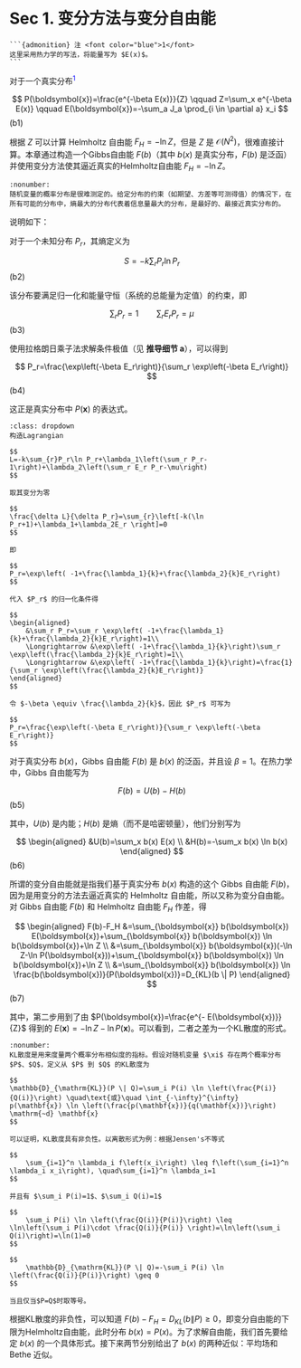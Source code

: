# Sec 1. 变分方法与变分自由能

``````{margin} 
```{admonition} 注 <font color="blue">1</font>
这里采用热力学的写法，将能量写为 $E(x)$。
```
``````

对于一个真实分布<sup><font color="blue">1</font></sup>

$$
P(\boldsymbol{x})=\frac{e^{-\beta E(x)}}{Z} \qquad Z=\sum_x e^{-\beta E(x)} \qquad E(\boldsymbol{x})=-\sum_a J_a \prod_{i \in \partial a} x_i
$$ (b1)

根据 $Z$ 可以计算 Helmholtz 自由能 $F_H=-\ln Z$，但是 $Z$ 是 $\mathcal{O}(N^2)$，很难直接计算。本章通过构造一个Gibbs自由能 $F(b)$（其中 $b(x)$ 是真实分布，$F(b)$ 是泛函）并使用变分方法使其逼近真实的Helmholtz自由能 $F_H=-\ln Z$。

```{prf:theorem} 最大熵原理
:nonumber: 
随机变量的概率分布是很难测定的。给定分布的约束（如期望、方差等可测得值）的情况下，在所有可能的分布中，熵最大的分布代表着信息量最大的分布，是最好的、最接近真实分布的。
```
说明如下：

对于一个未知分布 $P_r$，其熵定义为

$$
S=-k\sum_{r}P_r\ln P_r
$$ (b2)

该分布要满足归一化和能量守恒（系统的总能量为定值）的约束，即

$$
\sum_r P_r=1 \qquad \sum_r E_r P_r=\mu
$$ (b3)

使用拉格朗日乘子法求解条件极值（见 **推导细节 a**），可以得到

$$
P_r=\frac{\exp\left(-\beta E_r\right)}{\sum_r \exp\left(-\beta E_r\right)}
$$ (b4)

这正是真实分布中 $P(\boldsymbol{x})$ 的表达式。

```{admonition} 推导细节 a
:class: dropdown
构造Lagrangian

$$
L=-k\sum_{r}P_r\ln P_r+\lambda_1\left(\sum_r P_r-1\right)+\lambda_2\left(\sum_r E_r P_r-\mu\right)
$$

取其变分为零

$$
\frac{\delta L}{\delta P_r}=\sum_{r}\left[-k(\ln P_r+1)+\lambda_1+\lambda_2E_r \right]=0
$$

即

$$
P_r=\exp\left( -1+\frac{\lambda_1}{k}+\frac{\lambda_2}{k}E_r\right)
$$

代入 $P_r$ 的归一化条件得

$$
\begin{aligned}
    &\sum_r P_r=\sum_r \exp\left( -1+\frac{\lambda_1}{k}+\frac{\lambda_2}{k}E_r\right)=1\\
    \Longrightarrow &\exp\left( -1+\frac{\lambda_1}{k}\right)\sum_r \exp\left(\frac{\lambda_2}{k}E_r\right)=1\\
    \Longrightarrow &\exp\left( -1+\frac{\lambda_1}{k}\right)=\frac{1}{\sum_r \exp\left(\frac{\lambda_2}{k}E_r\right)}
\end{aligned}
$$

令 $-\beta \equiv \frac{\lambda_2}{k}$，因此 $P_r$ 可写为

$$
P_r=\frac{\exp\left(-\beta E_r\right)}{\sum_r \exp\left(-\beta E_r\right)}
$$ 
```

对于真实分布 $b(x)$，Gibbs 自由能 $F(b)$ 是 $b(x)$ 的泛函，并且设 $\beta=1$。在热力学中，Gibbs 自由能写为

$$
F(b)=U(b)-H(b)
$$ (b5)

其中，$U(b)$ 是内能；$H(b)$ 是熵（而不是哈密顿量），他们分别写为

$$
\begin{aligned}
    &U(b)=\sum_x b(x) E(x) \\
    &H(b)=-\sum_x b(x) \ln b(x)
\end{aligned}
$$ (b6)

所谓的变分自由能就是指我们基于真实分布 $b(x)$ 构造的这个 Gibbs 自由能 $F(b)$，因为是用变分的方法去逼近真实的 Helmholtz 自由能，所以又称为变分自由能。对 Gibbs 自由能 $F(b)$ 和 Helmholtz 自由能 $F_H$ 作差，得

$$
\begin{aligned}
F(b)-F_H &=\sum_{\boldsymbol{x}} b(\boldsymbol{x}) E(\boldsymbol{x})+\sum_{\boldsymbol{x}} b(\boldsymbol{x}) \ln b(\boldsymbol{x})+\ln Z \\
&=\sum_{\boldsymbol{x}} b(\boldsymbol{x})(-\ln Z-\ln P(\boldsymbol{x}))+\sum_{\boldsymbol{x}} b(\boldsymbol{x}) \ln b(\boldsymbol{x})+\ln Z \\
&=\sum_{\boldsymbol{x}} b(\boldsymbol{x}) \ln \frac{b(\boldsymbol{x})}{P(\boldsymbol{x})}=D_{KL}(b \| P)
\end{aligned}
$$ (b7)

其中，第二步用到了由 $P(\boldsymbol{x})=\frac{e^{- E(\boldsymbol{x})}}{Z}$ 得到的 $E(\boldsymbol{x})=-\ln Z-\ln P(\boldsymbol{x})$。可以看到，二者之差为一个KL散度的形式。

````{prf:definition} Kullback-Leibler 散度
:nonumber: 
KL散度是用来度量两个概率分布相似度的指标。假设对随机变量 $\xi$ 存在两个概率分布 $P$、$Q$，定义从 $P$ 到 $Q$ 的KL散度为

$$
\mathbb{D}_{\mathrm{KL}}(P \| Q)=\sum_i P(i) \ln \left(\frac{P(i)}{Q(i)}\right) \quad\text{或}\quad \int_{-\infty}^{\infty} p(\mathbf{x}) \ln \left(\frac{p(\mathbf{x})}{q(\mathbf{x})}\right) \mathrm{~d} \mathbf{x}
$$

可以证明，KL散度具有非负性。以离散形式为例：根据Jensen's不等式

$$
    \sum_{i=1}^n \lambda_i f\left(x_i\right) \leq f\left(\sum_{i=1}^n \lambda_i x_i\right), \quad\sum_{i=1}^n \lambda_i=1
$$

并且有 $\sum_i P(i)=1$、$\sum_i Q(i)=1$

$$
    \sum_i P(i) \ln \left(\frac{Q(i)}{P(i)}\right) \leq \ln\left(\sum_i P(i)\cdot \frac{Q(i)}{P(i)} \right)=\ln\left(\sum_i Q(i)\right)=\ln(1)=0
$$

$$
    \mathbb{D}_{\mathrm{KL}}(P \| Q)=-\sum_i P(i) \ln \left(\frac{Q(i)}{P(i)}\right) \geq 0
$$

当且仅当$P=Q$时取等号。
````

根据KL散度的非负性，可以知道 $F(b)-F_H=D_{KL}(b \| P)\geq 0$，即变分自由能的下限为Helmholtz自由能，此时分布 $b(x)=P(x)$。为了求解自由能，我们首先要给定 $b(x)$ 的一个具体形式。接下来两节分别给出了 $b(x)$ 的两种近似：平均场和 Bethe 近似。